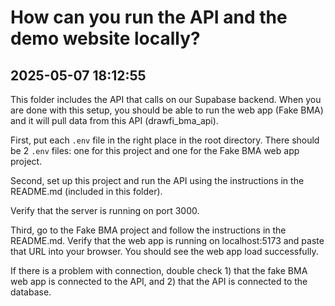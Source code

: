 # How can you run the API and the demo website locally? 

## 2025-05-07 18:12:55

This folder includes the API that calls on our Supabase backend. When you are done with this setup, you should be able to run the web app (Fake BMA) and it will pull data from this API (drawfi_bma_api). 

First, put each `.env` file in the right place in the root directory. There should be 2 `.env` files: one for this project and one for the Fake BMA web app project. 

Second, set up this project and run the API using the instructions in the README.md (included in this folder). 

Verify that the server is running on port 3000. 

Third, go to the Fake BMA project and follow the instructions in the README.md. Verify that the web app is running on localhost:5173 and paste that URL into your browser. You should see the web app load successfully. 

If there is a problem with connection, double check 1) that the fake BMA web app is connected to the API, and 2) that the API is connected to the database. 